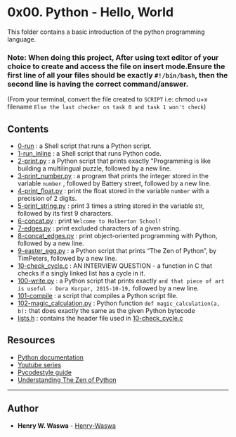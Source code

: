 # 0x00. Python - Hello, World
This folder contains a basic introduction of the python programming language.

### Note: When doing this project, After using text editor of your choice to create and access the file on insert mode.Ensure the first line of all your files should be exactly `#!/bin/bash`, then the second line is having the correct command/answer.
(From your terminal, convert the file created to `SCRIPT` i.e: chmod u+x filename `Else the last checker on task 0 and task 1 won't check`)

## Contents
- [0-run](0-run) : a Shell script that runs a Python script.
- [1-run_inline](1-run_inline) : a Shell script that runs Python code.
- [2-print.py](2-print.py) : a Python script that prints exactly "Programming  is like building a multilingual puzzle, followed by a new line.
- [3-print_number.py](3-print_number.py) : a program that prints the integer stored in the variable ```number``` , followed by Battery street, followed by a new line.
- [4-print_float.py](4-print_float.py) :  print the float stored in the variable ```number``` with a precision of 2 digits.
- [5-print_string.py](5-print_string.py) :  print 3 times a string stored in the variable str, followed by its first 9 characters.
- [6-concat.py](6-concat.py) : print ```Welcome to Holberton School!```
- [7-edges.py](7-edges.py) : print excluded characters of a given string.
- [8-concat_edges.py](8-concat_edges.py) :  print object-oriented programming with Python, followed by a new line.
- [9-easter_egg.py](9-easter_egg.py) : a Python script that prints “The Zen of Python”, by TimPeters, followed by a new line.
- [10-check_cycle.c](10-check_cycle.c) : AN INTERVIEW QUESTION - a function in C that checks if a singly linked list has a cycle in it.
- [100-write.py](100-write.py) : a Python script that prints exactly ```and that piece of art is useful - Dora Korpar, 2015-10-19,``` followed by a new line.
- [101-compile](101-compile) : a script that compiles a Python script file.
- [102-magic_calculation.py](102-magic_calculation.py) : Python function ```def magic_calculation(a, b):``` that does exactly the same as the given Python bytecode
- [lists.h](lists.h) : contains the header file used in [10-check_cycle.c](10-check_cycle.c)

## Resources 
- [Python documentation](https://docs.python.org/3/tutorial/index.html)
- [Youtube series](https://www.youtube.com/playlist?list=PLGLfVvz_LVvTn3cK5e6LjhgGiSeVlIRwt)
- [Pycodestyle guide](https://alx-intranet.hbtn.io/rltoken/zbSpP5Q7q3JUCAWDL2z9Wg)
- [Understanding The Zen of Python](https://www.youtube.com/watch?v=uBHOb55-fBo)

---

## Author
* **Henry W. Waswa** - [Henry-Waswa](https://github.com/Henry-Waswa)
